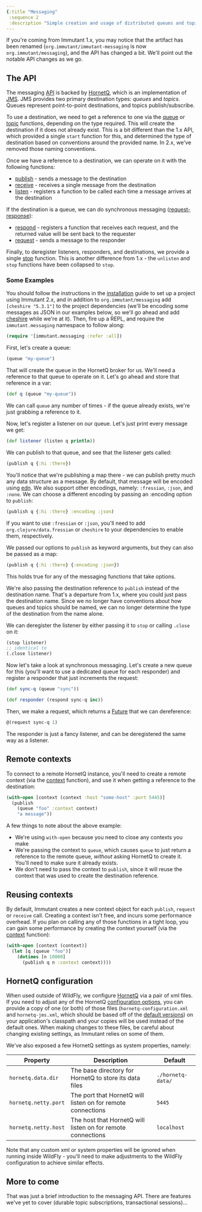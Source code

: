 ```yaml
---
{:title "Messaging"
 :sequence 2
 :description "Simple creation and usage of distributed queues and topics"}
---
```


If you're coming from Immutant 1.x, you may notice that the artifact
has been renamed (`org.immutant/immutant-messaging` is now
`org.immutant/messaging`), and the API has changed a bit. We'll point
out the notable API changes as we go.

## The API

The messaging [API] is backed by
[HornetQ], which is an implementation of [JMS]. JMS provides two
primary destination types: *queues* and *topics*. Queues represent
point-to-point destinations, and topics publish/subscribe.

To use a destination, we need to get a reference to one via the
[queue](immutant.messaging.html#var-queue) or
[topic](immutant.messaging.html#var-topic)
functions, depending on the type required. This will create the
destination if it does not already exist. This is a bit different than
the 1.x API, which provided a single `start` function for this, and
determined the type of destination based on conventions around the
provided name. In 2.x, we've removed those naming conventions.

Once we have a reference to a destination, we can operate on it with
the following functions:

* [publish](immutant.messaging.html#var-publish) -
  sends a message to the destination
* [receive](immutant.messaging.html#var-receive) -
  receives a single message from the destination
* [listen](immutant.messaging.html#var-listen) -
  registers a function to be called each time a message
  arrives at the destination

If the destination is a queue, we can do synchronous messaging
([request-response]):

* [respond](immutant.messaging.html#var-respond) -
  registers a function that receives each request, and the
  returned value will be sent back to the requester
* [request](immutant.messaging.html#var-request) -
  sends a message to the responder

Finally, to deregister listeners, responders, and destinations, we
provide a single
[stop](immutant.messaging.html#var-stop)
function. This is another difference from 1.x -
the `unlisten` and `stop` functions have been collapsed to `stop`.

### Some Examples

You should follow the instructions in the [installation] guide to
set up a project using Immutant 2.x, and in addition to
`org.immutant/messaging` add `[cheshire "5.3.1"]` to the project
dependencies (we'll be encoding some messages as JSON in our examples
below, so we'll go ahead and add
[cheshire](https://github.com/dakrone/cheshire) while we're at it).
Then, fire up a REPL, and require the `immutant.messaging` namespace
to follow along:

```clojure
(require '[immutant.messaging :refer :all])
```

First, let's create a queue:

```clojure
(queue "my-queue")
```

That will create the queue in the HornetQ broker for us. We'll need a
reference to that queue to operate on it. Let's go ahead and store
that reference in a var:

```clojure
(def q (queue "my-queue"))
```

We can call `queue` any number of times - if the queue already exists,
we're just grabbing a reference to it.

Now, let's register a listener on our queue. Let's just print every
message we get:

```clojure
(def listener (listen q println))
```

We can publish to that queue, and see that the listener gets called:

```clojure
(publish q {:hi :there})
```

You'll notice that we're publishing a map there - we can publish
pretty much any data structure as a message. By default, that message
will be encoded using [edn]. We also support other encodings, namely:
`:fressian`, `:json`, and `:none`. We can choose a different encoding
by passing an :encoding option to `publish`:

```clojure
(publish q {:hi :there} :encoding :json)
```

If you want to use `:fressian` or `:json`, you'll need to add
`org.clojure/data.fressian` or `cheshire` to your dependencies to
enable them, respectively.

We passed our options to `publish` as keyword arguments, but they can
also be passed as a map:

```clojure
(publish q {:hi :there} {:encoding :json})
```

This holds true for any of the messaging functions that take options.

We're also passing the destination reference to `publish` instead of the
destination name. That's a departure from 1.x, where you could just pass the
destination name. Since we no longer have conventions about how queues and
topics should be named, we can no longer determine the type of the
destination from the name alone.

We can deregister the listener by either passing it to `stop` or
calling `.close` on it:

```clojure
(stop listener)
;; identical to
(.close listener)
```

Now let's take a look at synchronous messaging. Let's create a new
queue for this (you'll want to use a dedicated queue for each
responder) and register a responder that just increments the request:

```clojure
(def sync-q (queue "sync"))

(def responder (respond sync-q inc))
```

Then, we make a request, which returns a [Future] that we can
dereference:

```clojure
@(request sync-q 1)
```

The responder is just a fancy listener, and can be deregistered the
same way as a listener.

## Remote contexts

To connect to a remote HornetQ instance, you'll need to create a
remote context (via the
[context](immutant.messaging.html#var-context) function), and
use it when getting a reference to the destination:

```clojure
(with-open [context (context :host "some-host" :port 5445)]
  (publish
    (queue "foo" :context context)
    "a message"))
```

A few things to note about the above example:

* We're using `with-open` because you need to close any contexts you make
* We're passing the context to `queue`, which causes `queue` to
  just return a reference to the remote queue, *without* asking
  HornetQ to create it. You'll need to make sure it already exists.
* We don't need to pass the context to `publish`, since it will
  reuse the context that was used to create the destination
  reference.

## Reusing contexts

By default, Immutant creates a new context object for each `publish`,
`request` or `receive` call. Creating a context isn't free, and incurs
some performance overhead. If you plan on calling any of those
functions in a tight loop, you can gain some performance by creating
the context yourself (via the
[context](immutant.messaging.html#var-context) function):

```clojure
(with-open [context (context)]
  (let [q (queue "foo")]
    (dotimes [n 10000]
      (publish q n :context context))))
```

## HornetQ configuration

When used outside of WildFly, we configure [HornetQ] via a pair of xml
files. If you need to adjust any of the HornetQ
[configuration options], you can provide a copy of one (or both) of
those files (`hornetq-configuration.xml` and `hornetq-jms.xml`, which
should be based off of the [default versions]) on your application's
classpath and your copies will be used instead of the default
ones. When making changes to these files, be careful about changing
existing settings, as Immutant relies on some of them.

We've also exposed a few HornetQ settings as system properties, namely:

| Property             | Description                                                 | Default           |
|----------------------|-------------------------------------------------------------|-------------------|
| `hornetq.data.dir`   | The base directory for HornetQ to store its data files      | `./hornetq-data/` |
| `hornetq.netty.port` | The port that HornetQ will listen on for remote connections | `5445`            |
| `hornetq.netty.host` | The host that HornetQ will listen on for remote connections | `localhost`       |

Note that any custom xml or system properties will be ignored when
running inside WildFly - you'll need to make adjustments to the
WildFly configuration to achieve similar effects.

## More to come

That was just a brief introduction to the messaging API. There are
features we've yet to cover (durable topic subscriptions,
transactional sessions)...

[HornetQ]: http://hornetq.jboss.org/
[API]: immutant.messaging.html
[JMS]: https://en.wikipedia.org/wiki/Java_Message_Service
[installation]: guide-installation.html
[request-response]: https://en.wikipedia.org/wiki/Request-response
[Future]: http://docs.oracle.com/javase/7/docs/api/java/util/concurrent/Future.html
[edn]: https://github.com/edn-format/edn
[default versions]: https://github.com/projectodd/wunderboss/blob/{{wunderboss-tag}}/modules/messaging/src/main/resources/
[configuration options]: https://docs.jboss.org/hornetq/2.4.0.Final/docs/user-manual/html_single/#server.configuration
